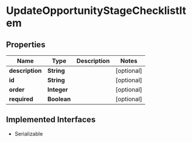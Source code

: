 

# UpdateOpportunityStageChecklistItem


## Properties

| Name | Type | Description | Notes |
|------------ | ------------- | ------------- | -------------|
|**description** | **String** |  |  [optional] |
|**id** | **String** |  |  [optional] |
|**order** | **Integer** |  |  [optional] |
|**required** | **Boolean** |  |  [optional] |


## Implemented Interfaces

* Serializable

